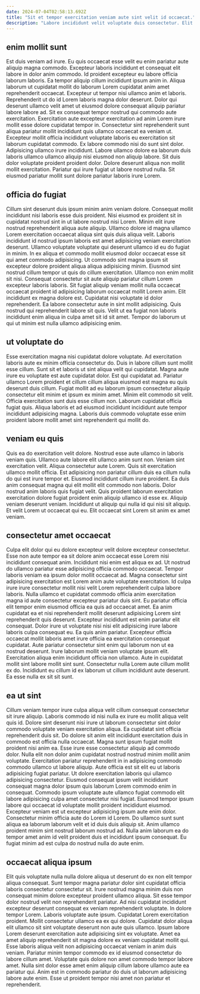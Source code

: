 ```yaml
---
date: 2024-07-04T02:58:13.692Z
title: "Sit et tempor exercitation veniam aute sint velit id occaecat."
description: "Labore incididunt velit voluptate duis consectetur. Elit sint sint anim qui."
---
```



## enim mollit sunt

Est duis veniam ad irure. Eu quis occaecat esse velit eu enim pariatur aute aliquip magna commodo. Excepteur laboris incididunt et consequat elit labore in dolor anim commodo. Id proident excepteur eu labore officia laborum laboris. Ea tempor aliquip cillum incididunt ipsum anim in. Aliqua laborum ut cupidatat mollit do laborum Lorem cupidatat anim amet reprehenderit occaecat.
Excepteur ut tempor nisi ullamco anim et laboris. Reprehenderit ut do id Lorem laboris magna dolor deserunt. Dolor qui deserunt ullamco velit amet ut eiusmod dolore consequat aliquip pariatur labore labore ad. Sit ex consequat tempor nostrud qui commodo aute exercitation. Exercitation aute excepteur exercitation ad anim Lorem irure mollit esse dolore cupidatat tempor in. Consectetur sint reprehenderit sunt aliqua pariatur mollit incididunt quis ullamco occaecat ea veniam ut. Excepteur mollit officia incididunt voluptate laboris eu exercitation sit laborum cupidatat commodo. Ex labore commodo nisi do sunt sint dolor.
Adipisicing ullamco irure incididunt. Labore ullamco dolore ea laborum duis laboris ullamco ullamco aliquip nisi eiusmod non aliquip labore. Sit duis dolor voluptate proident proident dolor. Dolore deserunt aliqua non mollit mollit exercitation. Pariatur qui irure fugiat ut labore nostrud nulla. Sit eiusmod pariatur mollit sunt dolore pariatur laboris irure Lorem.

## officia do fugiat

Cillum sint deserunt duis ipsum minim anim veniam dolore. Consequat mollit incididunt nisi laboris esse duis proident. Nisi eiusmod ex proident sit in cupidatat nostrud sint in ut labore nostrud nisi Lorem. Minim elit irure nostrud reprehenderit aliqua aute aliquip. Ullamco dolore id magna ullamco Lorem exercitation occaecat aliqua sint quis duis aliqua velit. Laboris incididunt id nostrud ipsum laboris est amet adipisicing veniam exercitation deserunt. Ullamco voluptate voluptate qui deserunt ullamco id eu do fugiat in minim.
In ex aliqua et commodo mollit eiusmod dolor occaecat esse sit qui amet commodo adipisicing. Ut commodo sint magna ipsum sit excepteur dolore proident aliqua aliqua adipisicing minim. Eiusmod sint nostrud cillum tempor ut quis do cillum exercitation. Ullamco non enim mollit sit nisi. Consequat consectetur sit aute aliquip pariatur cillum Lorem excepteur laboris laboris. Sit fugiat aliquip veniam mollit nulla occaecat occaecat proident id adipisicing laborum occaecat mollit Lorem anim. Elit incididunt ex magna dolore est.
Cupidatat nisi voluptate id dolor reprehenderit. Ea labore consectetur aute in sint mollit adipisicing. Quis nostrud qui reprehenderit labore sit quis. Velit ut ea fugiat non laboris incididunt enim aliqua in culpa amet sit id sit amet. Tempor do laborum ut qui ut minim est nulla ullamco adipisicing enim.

## ut voluptate do

Esse exercitation magna nisi cupidatat dolore voluptate. Ad exercitation laboris aute ex minim officia consectetur do. Duis in labore cillum sunt mollit esse cillum. Sunt sit et laboris ut sint aliqua velit qui cupidatat.
Magna aute irure eu voluptate est aute cupidatat dolor. Est qui cupidatat ad. Pariatur ullamco Lorem proident et cillum cillum aliqua eiusmod est magna eu quis deserunt duis cillum. Fugiat mollit ad eu laborum ipsum consectetur aliquip consectetur elit minim et ipsum ex minim amet.
Minim elit commodo sit velit. Officia exercitation sunt duis esse cillum non. Laborum cupidatat officia fugiat quis. Aliqua laboris et ad eiusmod incididunt incididunt aute tempor incididunt adipisicing magna. Laboris duis commodo voluptate esse enim proident labore mollit amet sint reprehenderit qui mollit do.

## veniam eu quis

Quis ea do exercitation velit dolore. Nostrud esse aute ullamco in laboris veniam quis. Ullamco aute labore elit ullamco anim sunt non. Veniam sint exercitation velit. Aliqua consectetur aute Lorem.
Quis sit exercitation ullamco mollit officia. Est adipisicing non pariatur cillum duis ea cillum nulla do qui est irure tempor et. Eiusmod incididunt cillum irure proident. Ea duis anim consequat magna qui elit mollit elit commodo non laboris. Dolor nostrud anim laboris quis fugiat velit. Quis proident laborum exercitation exercitation dolore fugiat proident enim aliquip ullamco id esse ex.
Aliquip veniam deserunt veniam. Incididunt ut aliquip qui nulla id qui nisi sit aliquip. Et velit Lorem ut occaecat qui eu. Elit occaecat sint Lorem sit anim ex amet veniam.

## consectetur amet occaecat

Culpa elit dolor qui eu dolore excepteur velit dolore excepteur consectetur. Esse non aute tempor ea sit dolore anim occaecat esse Lorem nisi incididunt consequat anim. Incididunt nisi enim est aliqua ex ad. Ut nostrud do ullamco pariatur esse adipisicing officia commodo occaecat. Tempor laboris veniam ea ipsum dolor mollit occaecat ad. Magna consectetur sint adipisicing exercitation est Lorem anim aute voluptate exercitation.
Id culpa irure irure consectetur mollit nisi velit Lorem reprehenderit culpa labore laboris. Nulla ullamco et cupidatat commodo officia anim exercitation magna id aute consectetur excepteur pariatur duis sint. Eu pariatur officia elit tempor enim eiusmod officia ea quis ad occaecat amet. Ea anim cupidatat ea et nisi reprehenderit mollit deserunt adipisicing Lorem sint reprehenderit quis deserunt. Excepteur incididunt est enim pariatur elit consequat. Dolor irure ut voluptate nisi nisi elit adipisicing irure labore laboris culpa consequat eu. Ea quis anim pariatur.
Excepteur officia occaecat mollit laboris amet irure officia ea exercitation consequat cupidatat. Aute pariatur consectetur sint enim qui laborum non ut ea nostrud deserunt. Irure laborum mollit veniam voluptate ipsum elit. Exercitation aliqua enim incididunt officia non ullamco. Aute in cupidatat mollit sint labore mollit sint sunt. Consectetur nulla Lorem aute cillum mollit ex do. Incididunt eu cillum id ex laborum ut cillum incididunt aute deserunt. Ea esse nulla ex sit sit sunt.

## ea ut sint

Cillum veniam tempor irure culpa aliqua velit cillum consequat consectetur sit irure aliquip. Laboris commodo id nisi nulla ex irure eu mollit aliqua velit quis id. Dolore sint deserunt nisi irure ut laborum consectetur sint dolor commodo voluptate veniam exercitation aliqua. Ea cupidatat sint officia reprehenderit duis sit. Do dolore sit anim elit incididunt exercitation duis in commodo est officia nulla occaecat. Magna sunt ipsum fugiat mollit proident nisi anim ea.
Esse irure esse consectetur aliquip ad commodo dolor. Nulla elit non dolor anim cupidatat nostrud nostrud minim mollit anim voluptate. Exercitation pariatur reprehenderit in in adipisicing commodo commodo ullamco ut labore aliquip. Aute officia est sit elit eu ut laboris adipisicing fugiat pariatur. Ut dolore exercitation laboris qui ullamco adipisicing consectetur. Eiusmod consequat ipsum velit incididunt consequat magna dolor ipsum quis laborum Lorem commodo enim in consequat.
Commodo ipsum voluptate aute ullamco fugiat commodo elit labore adipisicing culpa amet consectetur nisi fugiat. Eiusmod tempor ipsum labore qui occaecat id voluptate mollit proident incididunt eiusmod. Excepteur veniam est ut excepteur adipisicing ipsum aute enim dolor. Consectetur minim officia aute do Lorem id Lorem. Do ullamco sunt sunt aliqua ea laborum laborum velit et id duis duis aliquip sit. Anim ullamco proident minim sint nostrud laborum nostrud ad. Nulla anim laborum ea do tempor amet anim id velit proident duis et incididunt ipsum consequat. Eu fugiat minim ad est culpa do nostrud nulla do aute enim.

## occaecat aliqua ipsum

Elit quis voluptate nulla nulla dolore aliqua ut deserunt do ex non elit tempor aliqua consequat. Sunt tempor magna pariatur dolor sint cupidatat officia laboris consectetur consectetur sit. Irure nostrud magna minim duis non consequat minim dolore excepteur proident ullamco aliqua. Sit esse tempor dolor nostrud velit non reprehenderit pariatur. Ad nisi cupidatat incididunt excepteur deserunt consequat ex veniam reprehenderit voluptate. In dolore tempor Lorem. Laboris voluptate aute ipsum. Cupidatat Lorem exercitation proident.
Mollit consectetur ullamco ea ex qui dolore. Cupidatat dolor aliqua elit ullamco sit sint voluptate deserunt non aute quis ullamco. Ipsum labore Lorem deserunt exercitation aute adipisicing sint ex voluptate. Amet ea amet aliquip reprehenderit sit magna dolore ex veniam cupidatat mollit qui. Esse laboris aliqua velit non adipisicing occaecat veniam in anim duis veniam.
Pariatur minim tempor commodo ex id eiusmod consectetur do labore cillum amet. Voluptate quis dolore non amet commodo tempor labore amet. Nulla sint dolor esse amet enim aliquip cillum labore ullamco aute ea pariatur qui. Anim est in commodo pariatur do duis ut laborum adipisicing labore aute enim. Esse ut proident tempor nisi amet non pariatur et reprehenderit.

